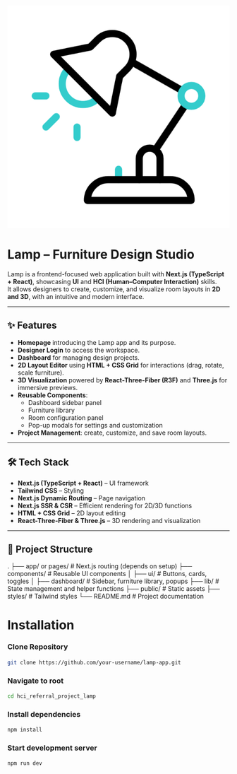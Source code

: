![Lamp App Banner](./public/desk-lamp.gif)
# Lamp – Furniture Design Studio

Lamp is a frontend-focused web application built with **Next.js (TypeScript + React)**, showcasing **UI** and **HCI (Human–Computer Interaction)** skills.  
It allows designers to create, customize, and visualize room layouts in **2D and 3D**, with an intuitive and modern interface.  

---

## ✨ Features

- **Homepage** introducing the Lamp app and its purpose.  
- **Designer Login** to access the workspace.  
- **Dashboard** for managing design projects.  
- **2D Layout Editor** using **HTML + CSS Grid** for interactions (drag, rotate, scale furniture).  
- **3D Visualization** powered by **React-Three-Fiber (R3F)** and **Three.js** for immersive previews.  
- **Reusable Components**:
  - Dashboard sidebar panel  
  - Furniture library  
  - Room configuration panel  
  - Pop-up modals for settings and customization  
- **Project Management**: create, customize, and save room layouts.  

---

## 🛠️ Tech Stack

- **Next.js (TypeScript + React)** – UI framework  
- **Tailwind CSS** – Styling  
- **Next.js Dynamic Routing** – Page navigation  
- **Next.js SSR & CSR** – Efficient rendering for 2D/3D functions  
- **HTML + CSS Grid** – 2D layout editing  
- **React-Three-Fiber & Three.js** – 3D rendering and visualization  

---

## 📂 Project Structure

.
├── app/ or pages/ # Next.js routing (depends on setup)
├── components/ # Reusable UI components
│ ├── ui/ # Buttons, cards, toggles
│ ├── dashboard/ # Sidebar, furniture library, popups
├── lib/ # State management and helper functions
├── public/ # Static assets
├── styles/ # Tailwind styles
└── README.md # Project documentation


# Installation

### Clone Repository
```bash
git clone https://github.com/your-username/lamp-app.git
```

### Navigate to root
```bash
cd hci_referral_project_lamp
```

### Install dependencies
```bash
npm install
```

### Start development server
```bash
npm run dev
```
